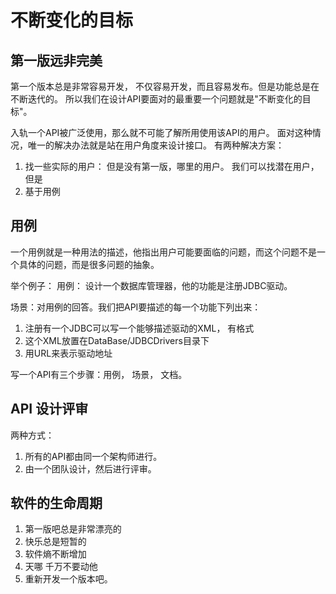 # 不断变化的目标

## 第一版远非完美
第一个版本总是非常容易开发， 不仅容易开发，而且容易发布。但是功能总是在不断迭代的。 所以我们在设计API要面对的最重要一个问题就是"不断变化的目标"。

入轨一个API被广泛使用，那么就不可能了解所用使用该API的用户。 面对这种情况，唯一的解决办法就是站在用户角度来设计接口。 有两种解决方案：

1. 找一些实际的用户： 但是没有第一版，哪里的用户。 我们可以找潜在用户，但是
2. 基于用例

## 用例
一个用例就是一种用法的描述，他指出用户可能要面临的问题，而这个问题不是一个具体的问题，而是很多问题的抽象。

举个例子： 用例： 设计一个数据库管理器，他的功能是注册JDBC驱动。 

场景：对用例的回答。我们把API要描述的每一个功能下列出来：

1. 注册有一个JDBC可以写一个能够描述驱动的XML， 有格式
2. 这个XML放置在DataBase/JDBCDrivers目录下
3. 用URL来表示驱动地址

写一个API有三个步骤：用例， 场景， 文档。

## API 设计评审
两种方式：

1.  所有的API都由同一个架构师进行。 
2.  由一个团队设计，然后进行评审。

## 软件的生命周期

1. 第一版吧总是非常漂亮的
2. 快乐总是短暂的
3. 软件熵不断增加
4. 天哪 千万不要动他
5. 重新开发一个版本吧。



